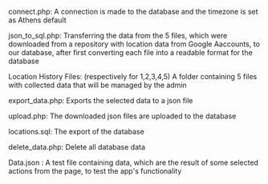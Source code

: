 

connect.php: A connection is made to the database and the timezone is set as Athens default
 
json_to_sql.php: Transferring the data from the 5 files, which were downloaded from a repository with location data from Google Aaccounts, to our database, after first converting each file into a readable format for the database
 
Location History Files: (respectively for 1,2,3,4,5) A folder containing 5 files with collected data that will be managed by the admin

export_data.php: Exports the selected data to a json file
 
upload.php: The downloaded json files are uploaded to the database

locations.sql: The export of the database

delete_data.php: Delete all database data

Data.json : A test file containing data, which are the result of some selected actions from the page, to test the app's functionality

